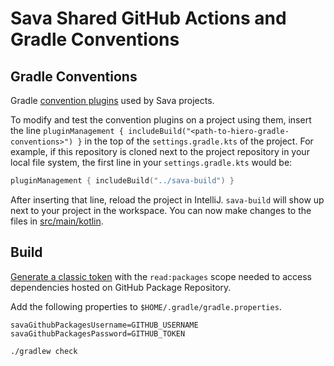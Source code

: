 # Sava Shared GitHub Actions and Gradle Conventions

## Gradle Conventions

Gradle [convention plugins](https://docs.gradle.org/current/samples/sample_convention_plugins.html) used by Sava projects.

To modify and test the convention plugins on a project using them, insert the line
`pluginManagement { includeBuild("<path-to-hiero-gradle-conventions>") }`
in the top of the `settings.gradle.kts` of the project.
For example, if this repository is cloned next to the project repository in
your local file system, the first line in your `settings.gradle.kts` would be:

```kotlin
pluginManagement { includeBuild("../sava-build") }
```

After inserting that line, reload the project in IntelliJ. `sava-build` will show up next to your project in the workspace.
You can now make changes to the files in [src/main/kotlin](src/main/kotlin).

## Build

[Generate a classic token](https://github.com/settings/tokens) with the `read:packages` scope needed to access
dependencies hosted on GitHub Package Repository.

Add the following properties to `$HOME/.gradle/gradle.properties`.

```gradle.properties
savaGithubPackagesUsername=GITHUB_USERNAME
savaGithubPackagesPassword=GITHUB_TOKEN
```

```shell
./gradlew check
```
